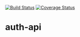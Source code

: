 [![Build Status](https://travis-ci.org/EusRique/auth-api.svg?branch=master)](https://travis-ci.org/EusRique/auth-api)
[![Coverage Status](https://coveralls.io/repos/github/EusRique/auth-api/badge.svg?branch=master)](https://coveralls.io/github/EusRique/auth-api?branch=master)
# auth-api
